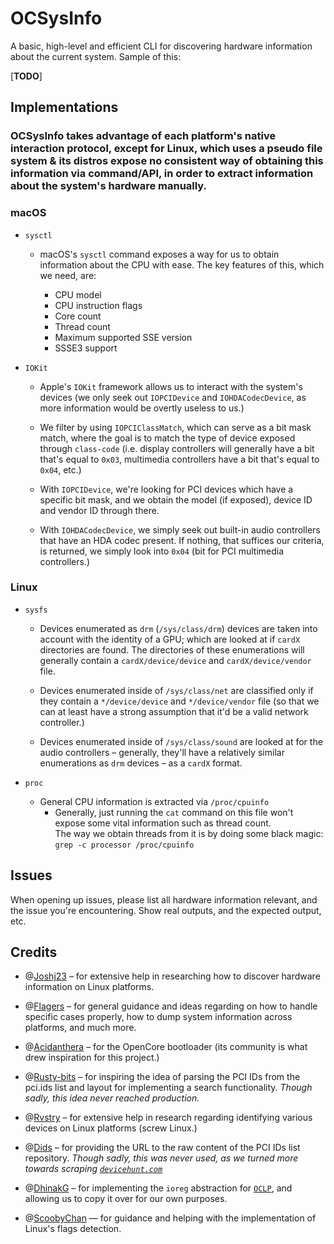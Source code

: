 # OCSysInfo

A basic, high-level and efficient CLI for discovering hardware information about the current system.
Sample of this:

[__TODO__]

## Implementations

### OCSysInfo takes advantage of each platform's native interaction protocol, except for Linux, which uses a pseudo file system & its distros expose no consistent way of obtaining this information via command/API, in order to extract information about the system's hardware manually. 


### macOS

- `sysctl`
    - macOS's `sysctl` command exposes a way for us to obtain information about the CPU with ease. The key features of this, which we need, are:

        - CPU model
        - CPU instruction flags
        - Core count
        - Thread count
        - Maximum supported SSE version
        - SSSE3 support

- `IOKit`
    - Apple's `IOKit` framework allows us to interact with the system's devices (we only seek out `IOPCIDevice` and `IOHDACodecDevice`, as more information would be overtly useless to us.)

    - We filter by using `IOPCIClassMatch`, which can serve as a bit mask match, where the goal is to match the type of device exposed through `class-code` (i.e. display controllers will generally have a bit that's equal to `0x03`, multimedia controllers have a bit that's equal to `0x04`, etc.)

    - With `IOPCIDevice`, we're looking for PCI devices which have a specific bit mask, and we obtain the model (if exposed), device ID and vendor ID through there.

    - With `IOHDACodecDevice`, we simply seek out built-in audio controllers that have an HDA codec present. If nothing, that suffices our criteria, is returned, we simply look into `0x04` (bit for PCI multimedia controllers.)

### Linux
- `sysfs`
    - Devices enumerated as `drm` (`/sys/class/drm`) devices are taken into account with the identity of a GPU; which are looked at if `cardX` directories are found. The directories of these enumerations will generally contain a `cardX/device/device` and `cardX/device/vendor` file. 

    - Devices enumerated inside of `/sys/class/net` are classified only if they contain a `*/device/device` and `*/device/vendor` file (so that we can at least have a strong assumption that it'd be a valid network controller.)

    - Devices enumerated inside of `/sys/class/sound` are looked at for the audio controllers – generally, they'll have a relatively similar enumerations as `drm` devices – as a `cardX` format.

- `proc`
    - General CPU information is extracted via `/proc/cpuinfo`
        - Generally, just running the `cat` command on this file won't expose some vital information such as thread count. <br />
        The way we obtain threads from it is by doing some black magic: `grep -c processor /proc/cpuinfo`

## Issues

When opening up issues, please list all hardware information relevant, and the issue you're encountering. Show real outputs, and the expected output, etc.


## Credits

- @[Joshj23](https://github.com/Joshj23icy) – for extensive help in researching how to discover hardware information on Linux platforms.

- @[Flagers](https://github.com/flagersgit) – for general guidance and ideas regarding on how to handle specific cases properly, how to dump system information across platforms, and much more.

- @[Acidanthera](https://github.com/Acidanthera) – for the OpenCore bootloader (its community is what drew inspiration for this project.)

- @[Rusty-bits](https://github.com/rusty-bits) – for inspiring the idea of parsing the PCI IDs from the pci.ids list and layout for implementing a search functionality. _Though sadly, this idea never reached production._

- @[Rvstry](https://github.com/rvstry) – for extensive help in research regarding identifying various devices on Linux platforms (screw Linux.)

- @[Dids](https://github.com/Dids) – for providing the URL to the raw content of the PCI IDs list repository. _Though sadly, this was never used, as we turned more towards scraping [`devicehunt.com`](https://devicehunt.com)_

- @[DhinakG](https://github.com/DhinakG) – for implementing the `ioreg` abstraction for [`OCLP`](https://github.com/dortania/OpenCore-Legacy-Patcher), and allowing us to copy it over for our own purposes.

- @[ScoobyChan](https://github.com/ScoobyChan) — for guidance and helping with the implementation of Linux's flags detection.